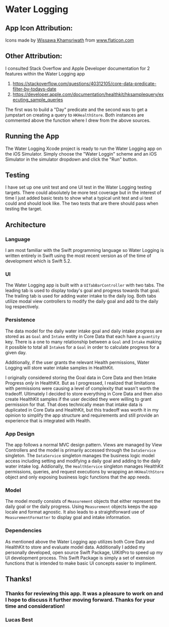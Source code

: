 # Water Logging

## App Icon Attribution: 

Icons made by <a href="https://www.flaticon.com/authors/wissawa-khamsriwath" title="Wissawa Khamsriwath">Wissawa Khamsriwath</a> from <a href="https://www.flaticon.com/" title="Flaticon"> www.flaticon.com</a>

## Other Attribution:

I consulted Stack Overflow and Apple Developer documentation for 2 features within the Water Logging app 

1)  https://stackoverflow.com/questions/40312105/core-data-predicate-filter-by-todays-date
2)  https://developer.apple.com/documentation/healthkit/hksamplequery/executing_sample_queries

The first was to build a "Day" predicate and the second was to get a jumpstart on creating a query to `HKHealthStore`. Both instances are commented above the function where I drew from the above sources.

## Running the App

The Water Logging Xcode project is ready to run the Water Logging app on the iOS Simulator. Simply choose the "Water Loggin" scheme and an iOS Simulator in the simulator dropdown and click the "Run" button.

## Testing

I have set up one unit test and one UI test in the Water Logging testing targets. There could absolutely be more test coverage but in the interest of time I just added basic tests to show what a typical unit test and ui test could and should look like. The two tests that are there should pass when testing the target.

## Architecture

### Language

I am most familiar with the Swift programming language so Water Logging is written entirely in Swift using the most recent version as of the time of development which is Swift 5.2.

### UI

The Water Logging app is built with a `UITabBarController` with two tabs. The leading tab is used to display today's goal and progress towards that goal. The trailing tab is used for adding water intake to the daily log. Both tabs utilize modal view controllers to modify the daily goal and add to the daily log respectively.

### Persistence

The data model for the daily water intake goal and daily intake progress are stored as as `Goal` and `Intake` entity in Core Data that each have a `quantity` key. There is a one to many relationship between a `Goal` and `Intake` making it possible to total all `Intake`s for a `Goal` in order to calculate progress for a given day.

Additionally, if the user grants the relevant Health permissions, Water Logging will store water intake samples in HealthKit.

I originally considered storing the Goal data in Core Data and then Intake Progress _only_ in HealthKit. But as I progressed, I realized that limitations with permissions were causing a level of complexity that wasn't worth the tradeoff. Ultimately I decided to store everything in Core Data and then also create HealthKit samples if the user decided they were willing to grant permission for that. That does technically mean that intake data is duplicated in Core Data and HealthKit, but this tradeoff was worth it in my opinion to simplify the app structure and requirements and still provide an experience that is integrated with Health.

### App Design

The app follows a normal MVC design pattern. Views are managed by View Controllers and the model is primarily accessed through the `DataService` singleton. The `DataService` singleton manages the business logic model access including setting and modifying a daily goal and adding to the daily water intake log. Addionally, the `HealthService` singleton manages HealthKit permissions, queries, and request executions by wrapping an `HKHealthStore` object and only exposing business logic functions that the app needs.

### Model

The model mostly consists of `Measurement` objects that either represent the daily goal or the daily progress. Using `Measurement` objects keeps the app locale and format agnostic. It also leads to a straightforward use of `MeasurementFormatter` to display goal and intake information.

### Dependencies

As mentioned above the Water Logging app utilizes both Core Data and HealthKit to store and evaluate model data. Additionally I added my personally developed, open source Swift Package, UIKitPro to speed up my UI development process. This Swift Package is simply a set of exension functions that is intended to make basic UI concepts easier to impliment.

## Thanks!

### Thanks for reviewing this app. It was a pleasure to work on and I hope to discuss it further moving forward. Thanks for your time and consideration! 

### Lucas Best
